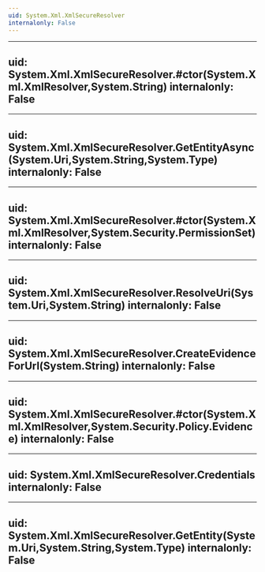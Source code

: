 ```yaml
---
uid: System.Xml.XmlSecureResolver
internalonly: False
---
```


---
uid: System.Xml.XmlSecureResolver.#ctor(System.Xml.XmlResolver,System.String)
internalonly: False
---

---
uid: System.Xml.XmlSecureResolver.GetEntityAsync(System.Uri,System.String,System.Type)
internalonly: False
---

---
uid: System.Xml.XmlSecureResolver.#ctor(System.Xml.XmlResolver,System.Security.PermissionSet)
internalonly: False
---

---
uid: System.Xml.XmlSecureResolver.ResolveUri(System.Uri,System.String)
internalonly: False
---

---
uid: System.Xml.XmlSecureResolver.CreateEvidenceForUrl(System.String)
internalonly: False
---

---
uid: System.Xml.XmlSecureResolver.#ctor(System.Xml.XmlResolver,System.Security.Policy.Evidence)
internalonly: False
---

---
uid: System.Xml.XmlSecureResolver.Credentials
internalonly: False
---

---
uid: System.Xml.XmlSecureResolver.GetEntity(System.Uri,System.String,System.Type)
internalonly: False
---
